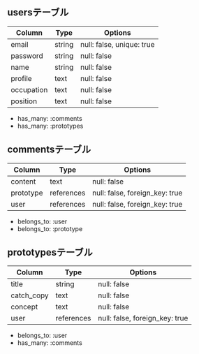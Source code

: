 ## usersテーブル

| Column     | Type   | Options                    |
| ---------- | ------ | -------------------------- |
| email      | string | null: false, unique: true  |
| password   | string | null: false                |
| name       | string | null: false                |
| profile    | text   | null: false                |
| occupation | text   | null: false                |
| position   | text   | null: false                |

- has_many: :comments
- has_many: :prototypes

## commentsテーブル

| Column    | Type       | Options                        |
| --------- | ---------- | ------------------------------ |
| content   | text       | null: false                    |
| prototype | references | null: false, foreign_key: true |
| user      | references | null: false, foreign_key: true |

- belongs_to: :user
- belongs_to: :prototype

## prototypesテーブル

| Column     | Type       | Options                        |
| ---------- | ---------- | ------------------------------ |
| title      | string     | null: false                    |
| catch_copy | text       | null: false                    |
| concept    | text       | null: false                    |
| user       | references | null: false, foreign_key: true |

- belongs_to: :user
- has_many: :comments